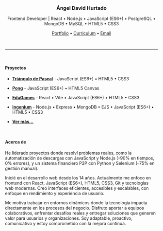 <br>

<h3 align="center">Ángel David Hurtado</h3>

<p align="center">
	Frontend Developer | React • Node.js • JavaScript (ES6+) • PostgreSQL • MongoDB • MySQL • HTML5 • CSS3
</p>

<p align="center">
	<a href="https://angeldavidhurtado.github.io/">Portfolio</a> •
	<a href="https://angeldavidhurtado.github.io/%C3%81ngel%20David%20Hurtado%20-%20Frontend%20Developer.pdf">Curriculum</a> •
	<a href="https://mail.google.com/mail/?view=cm&fs=1&to=angeldavidhurtado.dev@gmail.com&su=Revisamos tu GitHub - Hablemos&body=Hola Ángel,%0D%0A%0D%0ASoy [tu nombre] de [nombre empresa]. Hemos revisado tu GitHub y nos gustaría [asunto]">Email</a>
	<!--
	<a href="https://www.linkedin.com/in/angel-david-hurtado/">LinkedIn</a>
	-->
</p>

<br>

<hr>

<br>

#### Proyectos

* [**Triángulo de Pascal**](https://angeldavidhurtado.github.io/pascals-triangle/) - JavaScript (ES6+) • HTML5 • CSS3

* [**Pong**](https://angeldavidhurtado.github.io/pong/) - JavaScript (ES6+) • HTML5 Canvas

* [**EduGames**](https://edugamesclub.github.io/) - React • Vite • JavaScript (ES6+) • HTML5 • CSS3

* [**Ingenium**](https://ingeniumedu.onrender.com/) - Node.js • Express • MongoDB • EJS • JavaScript (ES6+) • HTML5 • CSS3

* [**Ver más...**](https://angeldavidhurtado.github.io)

<br>

#### Acerca de

He liderado proyectos donde resolví problemas reales, como la automatización de descargas con JavaScript y Node.js (–90% en tiempos, 0% errores), y un sistema financiero P2P con Python y Selenium (–75% en gestión manual).

Inicié en el desarrollo web desde los 14 años. Actualmente me enfoco en frontend con React, JavaScript (ES6+), HTML5, CSS3, Git y tecnologías web modernas. Creo interfaces eficientes, accesibles y escalables, con enfoque en rendimiento y experiencia de usuario.

Me motiva trabajar en entornos dinámicos donde la tecnología impacta directamente en los procesos del negocio. Disfruto aportar a equipos colaborativos, enfrentar desafíos reales y entregar soluciones que generen valor para usuarios y organizaciones. Soy adaptable, proactivo, comunicativo y estoy comprometido con la mejora continua.

<br>
